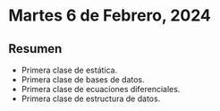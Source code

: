 # Martes 6 de Febrero, 2024
## Resumen
- Primera clase de estática.
- Primera clase de bases de datos.
- Primera clase de ecuaciones diferenciales.
- Primera clase de estructura de datos.